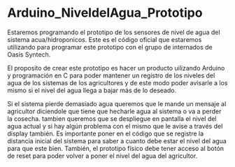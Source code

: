 # Arduino_NiveldelAgua_Prototipo
Estaremos programando el prototipo de los sensores de nivel de agua del sistema acua/hidroponicos. Este es el código oficial que estaremos utilizando para programar este prototipo con el grupo de internados de Oasis Syntech. 

El proposito de crear este prototipo es hacer un producto uilizando Arduino y programación en C para poder mantener un registro de los niveles del agua de los sistemas de los agricultores y de este modo poder avisarle a los mismo si el nivel del agua llega a bajar más de lo deseado. 

Si el sistema pierde demasiado agua queremos que le mande un mensaje al agricultor diciendole que tiene que hecharle agua al sistema o va a perder la cosecha. tambien queremos que se despliegue en pantalla el nivel del agua actual y si hay algún problema con el mismo que le avise a través del display también. Es importante poner en el código que se registre la distancia inicial del sistema para saber a cuanto debe estar el nivel del agua para que este bien. También, el prototipo físico debe tener acceso al botón de reset para poder volver a poner el nivel del agua del agricultor. 
